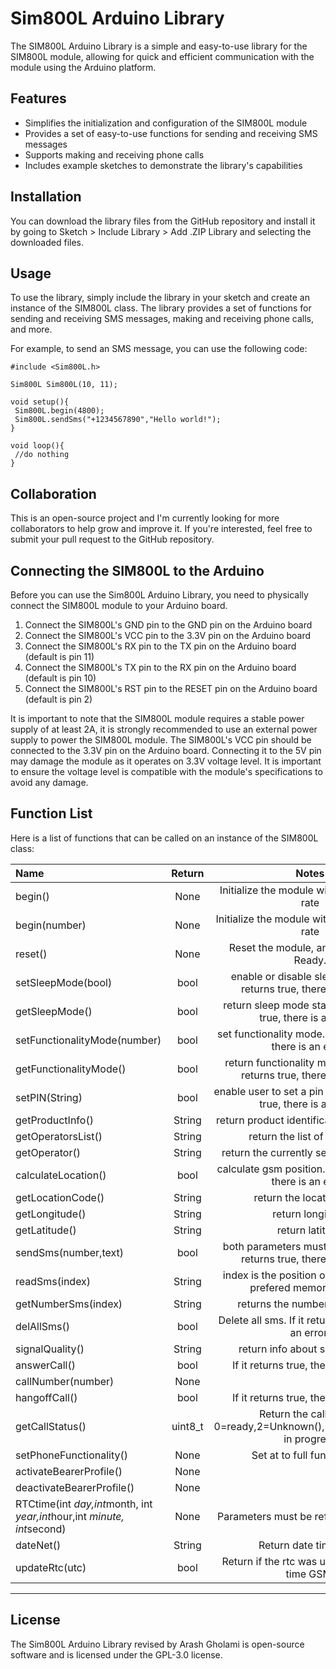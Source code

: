 Sim800L Arduino Library
=====

The SIM800L Arduino Library is a simple and easy-to-use library for the SIM800L module, allowing for quick and efficient communication with the module using the Arduino platform.

Features
---

* Simplifies the initialization and configuration of the SIM800L module
* Provides a set of easy-to-use functions for sending and receiving SMS messages
* Supports making and receiving phone calls
* Includes example sketches to demonstrate the library's capabilities

Installation
---

You can download the library files from the GitHub repository and install it by going to Sketch > Include Library > Add .ZIP Library and selecting the downloaded files.

Usage
---

To use the library, simply include the library in your sketch and create an instance of the SIM800L class. The library provides a set of functions for sending and receiving SMS messages, making and receiving phone calls, and more.

For example, to send an SMS message, you can use the following code:

```
#include <Sim800L.h>

Sim800L Sim800L(10, 11);   

void setup(){
 Sim800L.begin(4800);    
 Sim800L.sendSms("+1234567890","Hello world!");
}

void loop(){
 //do nothing
}
```

Collaboration
---

This is an open-source project and I'm currently looking for more collaborators to help grow and improve it. If you're interested, feel free to submit your pull request to the GitHub repository.

Connecting the SIM800L to the Arduino
---

Before you can use the Sim800L Arduino Library, you need to physically connect the SIM800L module to your Arduino board.

1. Connect the SIM800L's GND pin to the GND pin on the Arduino board
2. Connect the SIM800L's VCC pin to the 3.3V pin on the Arduino board
3. Connect the SIM800L's RX pin to the TX pin on the Arduino board (default is pin 11)
4. Connect the SIM800L's TX pin to the RX pin on the Arduino board (default is pin 10)
5. Connect the SIM800L's RST pin to the RESET pin on the Arduino board (default is pin 2)

It is important to note that the SIM800L module requires a stable power supply of at least 2A, it is strongly recommended to use an external power supply to power the SIM800L module.
The SIM800L's VCC pin should be connected to the 3.3V pin on the Arduino board. Connecting it to the 5V pin may damage the module as it operates on 3.3V voltage level. It is important to ensure the voltage level is compatible with the module's specifications to avoid any damage.

Function List
---

Here is a list of functions that can be called on an instance of the SIM800L class:

Name|Return|Notes
:-------|:-------:|:-----------------------------------------------:|
begin()|None|Initialize the module with a defalt baud rate
begin(number)|None|Initialize the module with a custom baud rate
reset()|None|Reset the module, and wait to Sms Ready.
setSleepMode(bool)|bool|enable or disable sleep mode. If it returns true, there is an error.
getSleepMode()|bool|return sleep mode status. If it returns true, there is an error.
setFunctionalityMode(number)|bool|set functionality mode. If it returns true, there is an error.
getFunctionalityMode()|bool|return functionality mode status. If it returns true, there is an error.
setPIN(String)|bool|enable user to set a pin code. If it returns true, there is an error.
getProductInfo()|String|return product identification information
getOperatorsList()|String|return the list of operators
getOperator()|String|return the currently selected operator
calculateLocation()|bool|calculate gsm position. If it returns true, there is an error.
getLocationCode()|String|return the location code
getLongitude()|String|return longitude
getLatitude()|String|return latitude
sendSms(number,text)|bool|both parameters must be Strings. If it returns true, there is an error.
readSms(index)|String|index is the position of the sms in the prefered memory storage
getNumberSms(index)|String|returns the number of the sms.
delAllSms()|bool|Delete all sms. If it returns true, there is an error.
signalQuality()|String|return info about signal quality
answerCall()|bool| If it returns true, there is an error.
callNumber(number)|None|
hangoffCall()|bool| If it returns true, there is an error.
getCallStatus()|uint8_t|Return the call status, 0=ready,2=Unknown(),3=Ringing,4=Call in progress
setPhoneFunctionality()|None|Set at to full functionality
activateBearerProfile()|None|
deactivateBearerProfile()|None|
RTCtime(int *day,int*month, int *year,int*hour,int *minute, int*second)|None| Parameters must be reference ex: &day
dateNet()|String|Return date time GSM
updateRtc(utc)|bool|Return if the rtc was update with date time GSM.
____________________________________________________________________________________

License
---

The Sim800L Arduino Library revised by Arash Gholami is open-source software and is licensed under the GPL-3.0 license.

